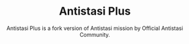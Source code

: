 <div align="center">
  <h1>Antistasi Plus</h1>
  <p>
        Antistasi Plus is a fork version of Antistasi mission by Official Antistasi Community.
  </p>
</div>